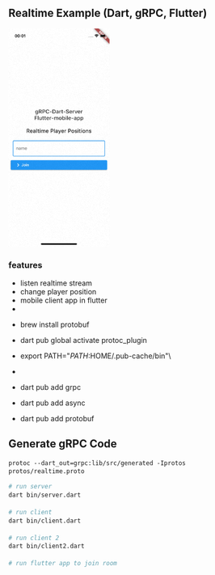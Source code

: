 ## Realtime Example (Dart, gRPC, Flutter)

<img width="200" src="https://raw.githubusercontent.com/demirdev/grpc-todo-dart-flutter/realtime/flutter_example/doc/assets/demo.gif" alt="Example Project" />

### features
* listen realtime stream
* change player position
* mobile client app in flutter
* 

- brew install protobuf
- dart pub global activate protoc_plugin
- export PATH="$PATH:$HOME/.pub-cache/bin"\

- 
- dart pub add grpc
- dart pub add async
- dart pub add protobuf

## Generate gRPC Code

```
protoc --dart_out=grpc:lib/src/generated -Iprotos protos/realtime.proto
```

```bash
# run server
dart bin/server.dart

# run client
dart bin/client.dart

# run client 2
dart bin/client2.dart

# run flutter app to join room
````
